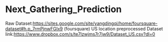 # Next_Gathering_Prediction
Raw Dataset:https://sites.google.com/site/yangdingqi/home/foursquare-dataset#h.p_7rmPjnwFGIx9 (foursquare)
US location preprocessed Dataset link:https://www.dropbox.com/s/te7lzwjms7r7jw9/Dataset_US.csv?dl=0
